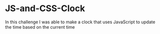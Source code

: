 # JS-and-CSS-Clock
In this challenge I was able to make a clock that uses JavaScript to update the time based on the current time
